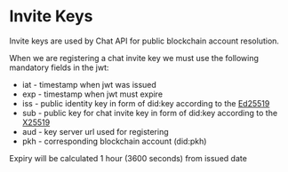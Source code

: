 # Invite Keys

Invite keys are used by Chat API for public blockchain account resolution.

When we are registering a chat invite key we must use the following mandatory fields in the jwt:

* iat - timestamp when jwt was issued 
* exp - timestamp when jwt must expire
* iss - public identity key in form of did:key according to the [Ed25519](https://w3c-ccg.github.io/did-method-key/#ed25519-x25519)
* sub - public key for chat invite key in form of did:key according to the [X25519](https://w3c-ccg.github.io/did-method-key/#x25519)
* aud - key server url used for registering
* pkh - corresponding blockchain account (did:pkh)

Expiry will be calculated 1 hour (3600 seconds) from issued date
